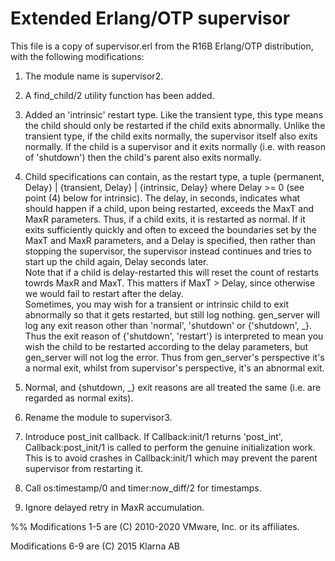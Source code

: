 # Extended Erlang/OTP supervisor
This file is a copy of supervisor.erl from the R16B Erlang/OTP
distribution, with the following modifications:

1. The module name is supervisor2.

2. A find_child/2 utility function has been added.

3. Added an 'intrinsic' restart type. Like the transient type, this
type means the child should only be restarted if the child exits
abnormally. Unlike the transient type, if the child exits
normally, the supervisor itself also exits normally. If the
child is a supervisor and it exits normally (i.e. with reason of
'shutdown') then the child's parent also exits normally.

4. Child specifications can contain, as the restart type, a tuple
{permanent, Delay} | {transient, Delay} | {intrinsic, Delay}
where Delay >= 0 (see point (4) below for intrinsic). The delay,
in seconds, indicates what should happen if a child, upon being
restarted, exceeds the MaxT and MaxR parameters. Thus, if a
child exits, it is restarted as normal. If it exits sufficiently
quickly and often to exceed the boundaries set by the MaxT and
MaxR parameters, and a Delay is specified, then rather than
stopping the supervisor, the supervisor instead continues and
tries to start up the child again, Delay seconds later.  
Note that if a child is delay-restarted this will reset the
count of restarts towrds MaxR and MaxT. This matters if MaxT >
Delay, since otherwise we would fail to restart after the delay.  
Sometimes, you may wish for a transient or intrinsic child to
exit abnormally so that it gets restarted, but still log
nothing. gen_server will log any exit reason other than
'normal', 'shutdown' or {'shutdown', _}. Thus the exit reason of
{'shutdown', 'restart'} is interpreted to mean you wish the
child to be restarted according to the delay parameters, but
gen_server will not log the error. Thus from gen_server's
perspective it's a normal exit, whilst from supervisor's
perspective, it's an abnormal exit.

5. Normal, and {shutdown, _} exit reasons are all treated the same (i.e. are regarded as normal exits).

6. Rename the module to supervisor3.

7. Introduce post_init callback.
If Callback:init/1 returns 'post_int', Callback:post_init/1 is called to perform the genuine initialization work.
This is to avoid crashes in Callback:init/1 which may prevent the parent supervisor from restarting it.

8. Call os:timestamp/0 and timer:now_diff/2 for timestamps.

9. Ignore delayed retry in MaxR accumulation.

%% Modifications 1-5 are (C) 2010-2020 VMware, Inc. or its affiliates.

Modifications 6-9 are (C) 2015 Klarna AB

